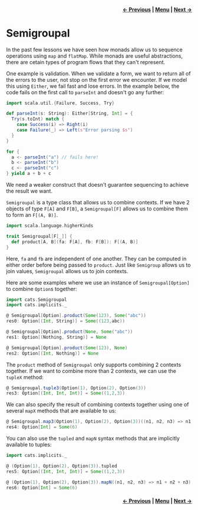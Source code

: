<h4 align="right">
    <a href="../_4_functional_programming_monads/lesson4_9_monad_transformers.md">← Previous</a> |
    <a href="../../../../README.md">Menu</a> |
    <a href="lesson5_2_validated.md">Next →</a>
</h4>

<h1>Semigroupal</h1>

In the past few lessons we have seen how monads allow us to sequence operations using `map` and `flatMap`. While monads 
are useful abstractions, there are cetain types of program flows that they can't represent.

One example is validation. When we validate a form, we want to return all of the errors to the user, not stop on the
first error we encounter. If we model this using `Either`, we fail fast and lose errors. In the example below, the code
fails on the first call to `parseInt` and doesn't go any further:

```scala
import scala.util.{Failure, Success, Try}

def parseInt(s: String): Either[String, Int] = {
  Try(s.toInt) match {
    case Success(i) => Right(i)
    case Failure(_) => Left(s"Error parsing $s")
  }
}

for {
  a <- parseInt("a") // fails here!
  b <- parseInt("b")
  c <- parseInt("c")
} yield a + b + c
```

We need a weaker construct that doesn't guarantee sequencing to achieve the result we want.

`Semigroupal` is a type class that allows us to combine contexts. If we have 2 objects of type `F[A]` and `F[B]`, a
`Semigroupal[F]` allows us to combine them to form an `F[(A, B)]`.

```scala
import scala.language.higherKinds

trait Semigroupal[F[_]] {
  def product[A, B](fa: F[A], fb: F[B]): F[(A, B)]
}
```

Here, `fa` and `fb` are independent of one another. They can be computed in either order before being passed to 
`product`. Just like `Semigroup` allows us to join values, `Semigroupal` allows us to join contexts.

Here are some examples where we use an instance of `Semigroupal[Option]` to combine `Option`s together:

```scala
import cats.Semigroupal
import cats.implicits._

@ Semigroupal[Option].product(Some(123), Some("abc"))
res0: Option[(Int, String)] = Some((123,abc))

@ Semigroupal[Option].product(None, Some("abc"))
res1: Option[(Nothing, String)] = None

@ Semigroupal[Option].product(Some(123), None)
res2: Option[(Int, Nothing)] = None
```

The `product` method of `Semigroupal` only supports combining 2 contexts together. If we want to combine more than 2
contexts, we can use the `tupleX` method:

```scala
@ Semigroupal.tuple3(Option(1), Option(2), Option(3))
res3: Option[(Int, Int, Int)] = Some((1,2,3))
```

We can also specify the result of combining contexts together using one of several `mapX` methods that are available to
us:

```scala
@ Semigroupal.map3(Option(1), Option(2), Option(3))((n1, n2, n3) => n1 + n2 + n3)
res4: Option[Int] = Some(6)
```

You can also use the `tupled` and `mapN` syntax methods that are implicitly available to tuples:

```scala
import cats.implicits._

@ (Option(1), Option(2), Option(3)).tupled
res5: Option[(Int, Int, Int)] = Some((1,2,3))

@ (Option(1), Option(2), Option(3)).mapN((n1, n2, n3) => n1 + n2 + n3)
res6: Option[Int] = Some(6)
```

<h4 align="right">
    <a href="../_4_functional_programming_monads/lesson4_9_monad_transformers.md">← Previous</a> |
    <a href="../../../../README.md">Menu</a> |
    <a href="lesson5_2_validated.md">Next →</a>
</h4>